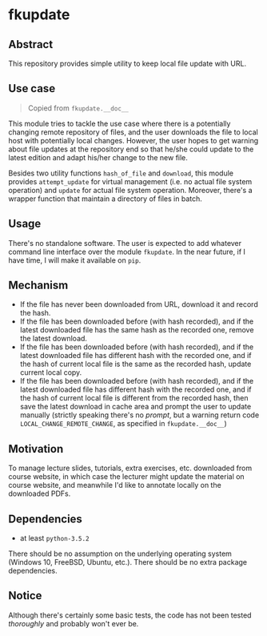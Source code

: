 # fkupdate

## Abstract

This repository provides simple utility to keep local file update with URL.


## Use case

> Copied from `fkupdate.__doc__`

This module tries to tackle the use case where there is a potentially
changing remote repository of files, and the user downloads the file to local
host with potentially local changes. However, the user hopes to get warning
about file updates at the repository end so that he/she could update to the
latest edition and adapt his/her change to the new file.

Besides two utility functions `hash_of_file` and `download`, this module
provides `attempt_update` for virtual management (i.e. no actual file system
operation) and `update` for actual file system operation. Moreover, there's
a wrapper function that maintain a directory of files in batch.


## Usage

There's no standalone software. The user is expected to add whatever command
line interface over the module `fkupdate`. In the near future, if I have time,
I will make it available on `pip`.


## Mechanism

- If the file has never been downloaded from URL, download it and record the
  hash.
- If the file has been downloaded before (with hash recorded), and if the
  latest downloaded file has the same hash as the recorded one, remove the
  latest download.
- If the file has been downloaded before (with hash recorded), and if the
  latest downloaded file has different hash with the recorded one, and if the
  hash of current local file is the same as the recorded hash, update current
  local copy.
- If the file has been downloaded before (with hash recorded), and if the
  latest downloaded file has different hash with the recorded one, and if the
  hash of current local file is different from the recorded hash, then save
  the latest download in cache area and prompt the user to update manually
  (strictly speaking there's no _prompt_, but a warning return code
  `LOCAL_CHANGE_REMOTE_CHANGE`, as specified in `fkupdate.__doc__`)


## Motivation

To manage lecture slides, tutorials, extra exercises, etc. downloaded from
course website, in which case the lecturer might update the material on course
website, and meanwhile I'd like to annotate locally on the downloaded PDFs.


## Dependencies

- at least `python-3.5.2`

There should be no assumption on the underlying operating system (Windows 10,
FreeBSD, Ubuntu, etc.). There should be no extra package dependencies.


## Notice

Although there's certainly some basic tests, the code has not been tested
_thoroughly_ and probably won't ever be.
